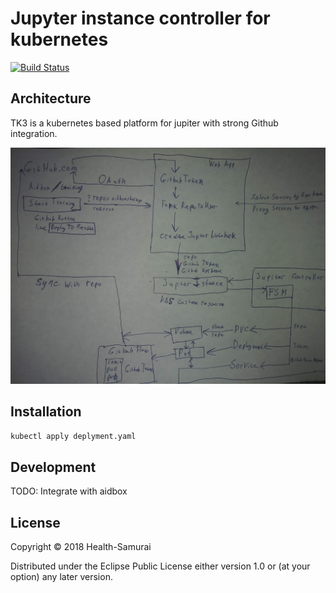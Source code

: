 # Jupyter instance controller for kubernetes
[![Build Status](https://travis-ci.org/beda-software/tk3.svg?branch=master)](https://travis-ci.org/beda-software/tk3)



## Architecture

TK3 is a kubernetes based platform for jupiter with strong Github integration.

![schema](https://github.com/beda-software/tk3/blob/master/images/idea.jpg)

## Installation

```sh
kubectl apply deplyment.yaml
```

## Development

TODO: Integrate with aidbox

## License

Copyright © 2018 Health-Samurai

Distributed under the Eclipse Public License either version 1.0 or (at
your option) any later version.
